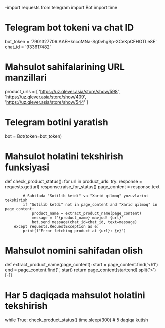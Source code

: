 -import requests
from telegram import Bot
import time

# Telegram bot tokeni va chat ID
bot_token = '7901327706:AAEHkncoMNa-Sg0vhgSp-XCeKpCFHOTLe8E'
chat_id = '933617482'

# Mahsulot sahifalarining URL manzillari
product_urls = [
    'https://uz.qlever.asia/store/show/598',
    'https://uz.qlever.asia/store/show/409',
    'https://uz.qlever.asia/store/show/544'
]

# Telegram botini yaratish
bot = Bot(token=bot_token)

# Mahsulot holatini tekshirish funksiyasi
def check_product_status():
    for url in product_urls:
        try:
            response = requests.get(url)
            response.raise_for_status()
            page_content = response.text

            # Sahifada "Sotilib ketdi" va "Xarid qilmoq" yozuvlarini tekshirish
            if "Sotilib ketdi" not in page_content and "Xarid qilmoq" in page_content:
                product_name = extract_product_name(page_content)
                message = f'{product_name} mavjud! {url}'
                bot.send_message(chat_id=chat_id, text=message)
        except requests.RequestException as e:
            print(f"Error fetching product at {url}: {e}")

# Mahsulot nomini sahifadan olish
def extract_product_name(page_content):
    start = page_content.find('<h1')
    end = page_content.find('</h1>', start)
    return page_content[start:end].split('>')[-1]

# Har 5 daqiqada mahsulot holatini tekshirish
while True:
    check_product_status()
    time.sleep(300)  # 5 daqiqa kutish
